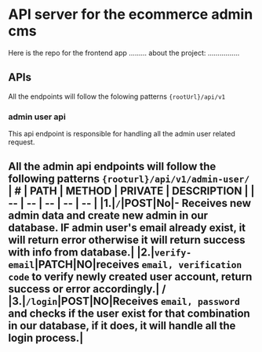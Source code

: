 # API server for the ecommerce admin cms

Here is the repo for the frontend app .........
about the project: ................

## APIs

All the endpoints will follow the folowing patterns `{rootUrl}/api/v1`

### admin user api

This api endpoint is responsible for handling all the admin user related request.

All the admin api endpoints will follow the following patterns `{rooturl}/api/v1/admin-user/`
| # | PATH | METHOD | PRIVATE | DESCRIPTION |
| -- | -- | -- | -- | -- |
|1.|`/`|POST|No|- Receives new admin data and create new admin in our database. IF admin user's email already exist, it will return error otherwise it will return success with info from database.|
|2.|`verify-email`|PATCH|NO|receives `email, verification code`  to verify newly created user account, return success or error accordingly.|
/
|3.|`/login`|POST|NO|Receives `email, password` and checks if the user exist for that combination in our database, if it does, it will handle all the login process.|
  -
